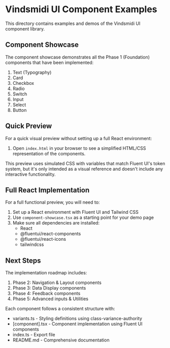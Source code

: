 # Vindsmidi UI Component Examples

This directory contains examples and demos of the Vindsmidi UI component library.

## Component Showcase

The component showcase demonstrates all the Phase 1 (Foundation) components that have been implemented:

1. Text (Typography)
2. Card
3. Checkbox
4. Radio
5. Switch
6. Input
7. Select
8. Button

## Quick Preview

For a quick visual preview without setting up a full React environment:

1. Open `index.html` in your browser to see a simplified HTML/CSS representation of the components.

This preview uses simulated CSS with variables that match Fluent UI's token system, but it's only intended as a visual reference and doesn't include any interactive functionality.

## Full React Implementation

For a full functional preview, you will need to:

1. Set up a React environment with Fluent UI and Tailwind CSS
2. Use `component-showcase.tsx` as a starting point for your demo page
3. Make sure all dependencies are installed:
   - React
   - @fluentui/react-components
   - @fluentui/react-icons
   - tailwindcss

## Next Steps

The implementation roadmap includes:

1. Phase 2: Navigation & Layout components
2. Phase 3: Data Display components 
3. Phase 4: Feedback components
4. Phase 5: Advanced inputs & Utilities

Each component follows a consistent structure with:
- variants.ts - Styling definitions using class-variance-authority
- [component].tsx - Component implementation using Fluent UI components
- index.ts - Export file
- README.md - Comprehensive documentation 